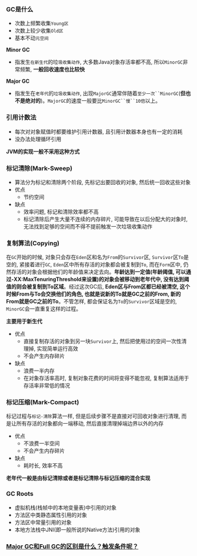 ### GC是什么

* 次数上频繁收集`Young区`
* 次数上较少收集`Old区`
* 基本不动`元空间`

**Minor GC**

* 指发生`在新生代`的垃`圾收集动作`, 大多数Java对象存活率都不高, 所以`MinorGC`非常频繁, **一般回收速度也比较快**

**Major GC**

* 指发生在`老年代`的`垃圾收集动作`, 出现`MajorGC`通常伴随着`至少一次``MinorGC`(**但也不是绝对的**)。`MajorGC`的速度一般要比`MinorGC``慢``10倍`以上。



### 引用计数法

* 每次对对象赋值时都要维护引用计数器, 且引用计数器本身也有一定的消耗
* 没办法处理循环引用

**JVM的实现一般不采用这种方式**



### 标记清除(Mark-Sweep)

* 算法分为标记和清除两个阶段, 先标记出要回收的对象, 然后统一回收这些对象
* 优点
  * 节约空间
* 缺点
  * 效率问题, 标记和清除效率都不高
  * 标记清除后产生大量不连续的内存碎片, 可能导致在以后分配大的对象时, 无法找到足够的空间而不得不提前触发一次垃圾收集动作



### 复制算法(Copying)

在`GC`开始的时候, 对象只会存在`Eden`区和名为`From`的`Survivor`区, `Survivor`区`To`是空的, 紧接着进行`GC`, `Eden`区中所有存活的对象都会被复制到`To`, 而在`Form`区中, 仍然存活的对象会根据他们的年龄值来决定去向。**年龄达到一定值(年龄阈值, 可以通过-XX:MaxTenuringThreshold来设置)的对象会被移动到老年代中, 没有达到阈值的则会被复制到To区域**。经过这次GC后, **Eden区与From区都已经被清空, 这个时候From与To会交换他们的角色, 也就是说新的To就是GC之前的From, 新的From就是GC之前的To**。不管怎样, 都会保证名为`To`的`Survivor`区域是空的, `MinorGC`会一直重复这样的过程。

**主要用于新生代**

* 优点
  * 直接复制存活的对象到另一块`Survivor`上, 然后把使用过的空间一次性清理掉, 实现简单运行高效
  * 不会产生内存碎片
* 缺点
  * 浪费一半内存
  * 在对象存活率高时, 复制对象花费的时间将变得不能忽视, 复制算法适用于存活率非常低的情况



### 标记压缩(Mark-Compact)

标记过程与`标记-清除`算法一样, 但是后续步骤不是直接对可回收对象进行清理, 而是让所有存活的对象都向一端移动, 然后直接清理掉端边界以外的内存

* 优点
  * 不浪费一半空间
  * 不会产生内存碎片
* 缺点
  * 耗时长, 效率不高



**老年代一般是由标记清除或者是标记清除与标记压缩的混合实现**



### GC Roots

* 虚拟机栈(栈帧中的本地变量表)中引用的对象
* 方法区中类静态属性引用的对象
* 方法区中常量引用的对象
* 本地方法栈中JNI(即一般所说的Native方法)引用的对象



### [Major GC和Full GC的区别是什么？触发条件呢？](https://www.zhihu.com/question/41922036)

